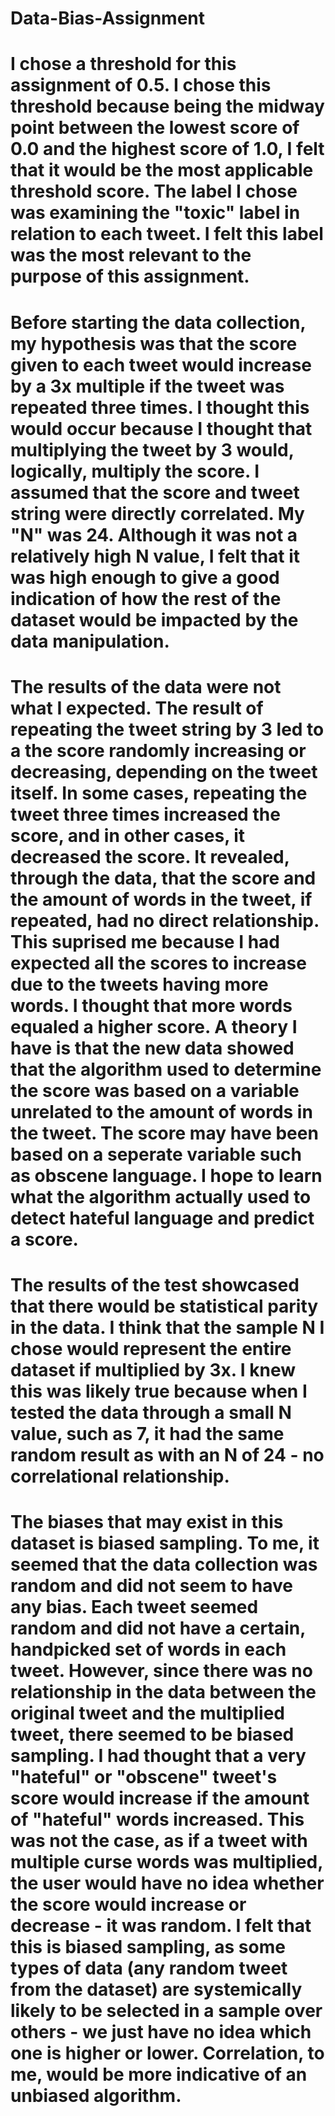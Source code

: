 # Data-Bias-Assignment

# I chose a threshold for this assignment of 0.5. I chose this threshold because being the midway point between the lowest score of 0.0 and the highest score of 1.0, I felt that it would be the most applicable threshold score. The label I chose was examining the "toxic" label in relation to each tweet. I felt this label was the most relevant to the purpose of this assignment.

# Before starting the data collection, my hypothesis was that the score given to each tweet would increase by a 3x multiple if the tweet was repeated three times. I thought this would occur because I thought that multiplying the tweet by 3 would, logically, multiply the score. I assumed that the score and tweet string were directly correlated. My "N" was 24. Although it was not a relatively high N value, I felt that it was high enough to give a good indication of how the rest of the dataset would be impacted by the data manipulation. 

# The results of the data were not what I expected. The result of repeating the tweet string by 3 led to a the score randomly increasing or decreasing, depending on the tweet itself. In some cases, repeating the tweet three times increased the score, and in other cases, it decreased the score. It revealed, through the data, that the score and the amount of words in the tweet, if repeated, had no direct relationship. This suprised me because I had expected all the scores to increase due to the tweets having more words. I thought that more words equaled a higher score. A theory I have is that the new data showed that the algorithm used to determine the score was based on a variable unrelated to the amount of words in the tweet. The score may have been based on a seperate variable such as obscene language. I hope to learn what the algorithm actually used to detect hateful language and predict a score.

# The results of the test showcased that there would be statistical parity in the data. I think that the sample N I chose would represent the entire dataset if multiplied by 3x. I knew this was likely true because when I tested the data through a small N value, such as 7, it had the same random result as with an N of 24 - no correlational relationship.

# The biases that may exist in this dataset is biased sampling. To me, it seemed that the data collection was random and did not seem to have any bias. Each tweet seemed random and did not have a certain, handpicked set of words in each tweet. However, since there was no relationship in the data between the original tweet and the multiplied tweet, there seemed to be biased sampling. I had thought that a very "hateful" or "obscene" tweet's score would increase if the amount of "hateful" words increased. This was not the case, as if a tweet with multiple curse words was multiplied, the user would have no idea whether the score would increase or decrease - it was random. I felt that this is biased sampling, as some types of data (any random tweet from the dataset) are systemically likely to be selected in a sample over others - we just have no idea which one is higher or lower. Correlation, to me, would be more indicative of an unbiased algorithm.
